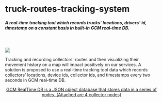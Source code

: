 # truck-routes-tracking-system
##### A real-time tracking tool which records trucks’ locations, drivers’ id, timestamp on a constant basis in built-in GCM real-time DB.

<br><br>
<img src="https://www.gpsinsight.com/wp-content/uploads/2017/11/How-GPS-Tracking-Works-2017-01.png">

Tracking and recording collectors' routes and then visualizing their movement history on a map will impact positively on our services. A solution is proposed to use a real-time tracking tool data which records collectors’ locations, device ids, collector ids, and timestamps every two seconds in GCM real-time DB. 
<p align="center" underline>
<ins>GCM RealTime DB is a JSON object database that stores data in a series of nodes. (Attached are 4 collector nodes)</ins>
</p>
